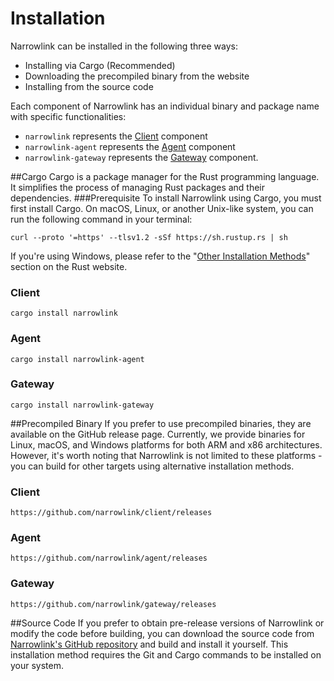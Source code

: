 # Installation

Narrowlink can be installed in the following three ways:

 - Installing via Cargo (Recommended)
 - Downloading the precompiled binary from the website
 - Installing from the source code

Each component of Narrowlink has an individual binary and package name with specific functionalities:

 - `narrowlink` represents the [Client] component
 - `narrowlink-agent` represents the [Agent] component
 - `narrowlink-gateway` represents the [Gateway] component.


##Cargo
Cargo is a package manager for the Rust programming language. It simplifies the process of managing Rust packages and their dependencies.
###Prerequisite
To install Narrowlink using Cargo, you must first install Cargo. On macOS, Linux, or another Unix-like system, you can run the following command in your terminal:

```curl --proto '=https' --tlsv1.2 -sSf https://sh.rustup.rs | sh```

If you're using Windows, please refer to the "[Other Installation Methods]" section on the Rust website.

### Client
```cargo install narrowlink```
### Agent
```cargo install narrowlink-agent```
### Gateway
```cargo install narrowlink-gateway```

##Precompiled Binary
If you prefer to use precompiled binaries, they are available on the GitHub release page. Currently, we provide binaries for Linux, macOS, and Windows platforms for both ARM and x86 architectures. However, it's worth noting that Narrowlink is not limited to these platforms - you can build for other targets using alternative installation methods.
### Client
```https://github.com/narrowlink/client/releases```
### Agent
```https://github.com/narrowlink/agent/releases```
### Gateway
```https://github.com/narrowlink/gateway/releases```

##Source Code
If you prefer to obtain pre-release versions of Narrowlink or modify the code before building, you can download the source code from [Narrowlink's GitHub repository] and build and install it yourself. This installation method requires the Git and Cargo commands to be installed on your system.



[Client]: /client/introduction/
[Agent]: /agent/introduction/
[Gateway]: /gateway/introduction/
[Other Installation Methods]: https://forge.rust-lang.org/infra/other-installation-methods.html
[Narrowlink's GitHub repository]: https://github.com/narrowlink/